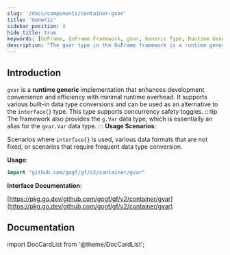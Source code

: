 ```yaml
---
slug: '/docs/components/container-gvar'
title: 'Generic'
sidebar_position: 4
hide_title: true
keywords: [GoFrame, GoFrame Framework, gvar, Generic Type, Runtime Generics, Concurrent Safe, Data Type Conversion, g.Var, Development Efficiency]
description: "The gvar type in the GoFrame framework is a runtime generic implementation designed to enhance development convenience and efficiency. gvar supports built-in data type conversion and can serve as an alternative to interface{}, with its concurrency-safe feature making it excellent in scenarios requiring frequent data conversion. Additionally, it introduces the usage of gvar types and related interface documentation."
---
```



## Introduction

`gvar` is a **runtime generic** implementation that enhances development convenience and efficiency with minimal runtime overhead. It supports various built-in data type conversions and can be used as an alternative to the `interface{}` type. This type supports concurrency safety toggles.
:::tip
The framework also provides the `g.Var` data type, which is essentially an alias for the `gvar.Var` data type.
:::
**Usage Scenarios**:

Scenarios where `interface{}` is used, various data formats that are not fixed, or scenarios that require frequent data type conversion.

**Usage**:

```go
import "github.com/gogf/gf/v2/container/gvar"
```

**Interface Documentation**:

[https://pkg.go.dev/github.com/gogf/gf/v2/container/gvar](https://pkg.go.dev/github.com/gogf/gf/v2/container/gvar)

## Documentation

import DocCardList from '@theme/DocCardList';

<DocCardList />